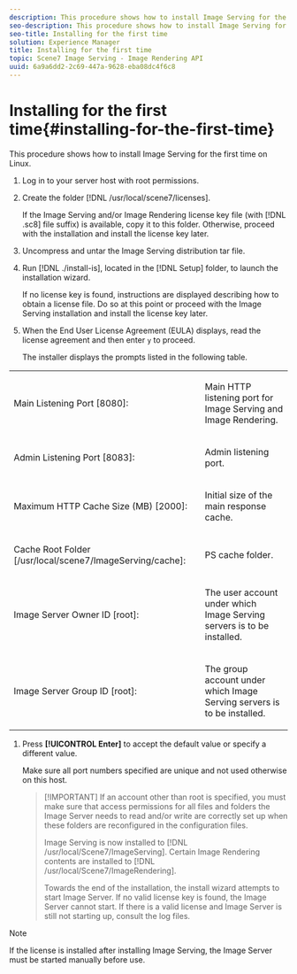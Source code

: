 ```yaml
---
description: This procedure shows how to install Image Serving for the first time on Linux.
seo-description: This procedure shows how to install Image Serving for the first time on Linux.
seo-title: Installing for the first time
solution: Experience Manager
title: Installing for the first time
topic: Scene7 Image Serving - Image Rendering API
uuid: 6a9a6dd2-2c69-447a-9628-eba08dc4f6c8
---
```


# Installing for the first time{#installing-for-the-first-time}

This procedure shows how to install Image Serving for the first time on Linux.

1. Log in to your server host with root permissions.
1. Create the folder [!DNL /usr/local/scene7/licenses].

   If the Image Serving and/or Image Rendering license key file (with [!DNL .sc8] file suffix) is available, copy it to this folder. Otherwise, proceed with the installation and install the license key later. 
1. Uncompress and untar the Image Serving distribution tar file.
1. Run [!DNL ./install-is], located in the [!DNL Setup] folder, to launch the installation wizard.

   If no license key is found, instructions are displayed describing how to obtain a license file. Do so at this point or proceed with the Image Serving installation and install the license key later. 
1. When the End User License Agreement (EULA) displays, read the license agreement and then enter `y` to proceed.

   The installer displays the prompts listed in the following table.

<table id="table_0E7B673CAD8E4C5EB72F8283A0DDEFC8"> 
 <tbody> 
  <tr> 
   <td colname="col1"> <p><span class="codeph"> Main Listening Port [8080]:</span> </p> </td> 
   <td colname="col2"> <p>Main HTTP listening port for Image Serving and Image Rendering. </p> </td> 
  </tr> 
  <tr> 
   <td colname="col1"> <p><span class="codeph"> Admin Listening Port [8083]:</span> </p> </td> 
   <td colname="col2"> <p>Admin listening port. </p> </td> 
  </tr> 
  <tr> 
   <td colname="col1"> <p><span class="codeph"> Maximum HTTP Cache Size (MB) [2000]:</span> </p> </td> 
   <td colname="col2"> <p>Initial size of the main response cache. </p> </td> 
  </tr> 
  <tr> 
   <td colname="col1"> <p><span class="codeph"> Cache Root Folder [/usr/local/scene7/ImageServing/cache]:</span> </p> </td> 
   <td colname="col2"> <p>PS cache folder. </p> </td> 
  </tr> 
  <tr> 
   <td colname="col1"> <p><span class="codeph"> Image Server Owner ID [root]:</span> </p> </td> 
   <td colname="col2"> <p>The user account under which Image Serving servers is to be installed. </p> </td> 
  </tr> 
  <tr> 
   <td colname="col1"> <p><span class="codeph"> Image Server Group ID [root]:</span> </p> </td> 
   <td colname="col2"> <p>The group account under which Image Serving servers is to be installed. </p> </td> 
  </tr> 
 </tbody> 
</table>

1. Press **[!UICONTROL Enter]** to accept the default value or specify a different value.

   Make sure all port numbers specified are unique and not used otherwise on this host.

   >[!IMPORTANT] If an account other than root is specified, you must make sure that access permissions for all files and folders the Image Server needs to read and/or write are correctly set up when these folders are reconfigured in the configuration files.
   >
   >Image Serving is now installed to [!DNL /usr/local/Scene7/ImageServing]. Certain Image Rendering contents are installed to [!DNL /usr/local/Scene7/ImageRendering].
   >
   >Towards the end of the installation, the install wizard attempts to start Image Server. If no valid license key is found, the Image Server cannot start. If there is a valid license and Image Server is still not starting up, consult the log files. 

>[!NOTE]
>
>If the license is installed after installing Image Serving, the Image Server must be started manually before use. 
